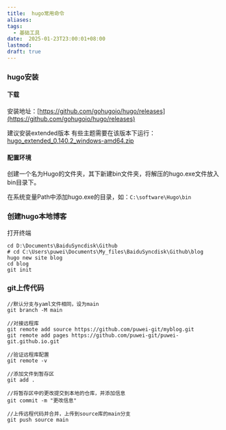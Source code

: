 ```yaml
---
title:  hugo常用命令
aliases: 
tags:
  - 基础工具
date:  2025-01-23T23:00:01+08:00
lastmod: 
draft: true
---
```


### hugo安装
#### 下载
安装地址：[https://github.com/gohugoio/hugo/releases](https://github.com/gohugoio/hugo/releases)

建议安装extended版本 有些主题需要在该版本下运行：[hugo_extended_0.140.2_windows-amd64.zip](https://github.com/gohugoio/hugo/releases/download/v0.140.2/hugo_extended_0.140.2_windows-amd64.zip)

#### 配置环境
创建一个名为Hugo的文件夹，其下新建bin文件夹，将解压的hugo.exe文件放入bin目录下。

在系统变量Path中添加hugo.exe的目录，如：`C:\software\Hugo\bin`

### 创建hugo本地博客
打开终端
```
cd D:\Documents\BaiduSyncdisk\Github
# cd C:\Users\puwei\Documents\My_files\BaiduSyncdisk\Github\blog 
hugo new site blog
cd blog
git init
```



### git上传代码
```
//默认分支与yaml文件相同，设为main
git branch -M main

//对接远程库
git remote add source https://github.com/puwei-git/myblog.git
git remote add pages https://github.com/puwei-git/puwei-git.github.io.git

//验证远程库配置
git remote -v

//添加文件到暂存区
git add .

//将暂存区中的更改提交到本地的仓库，并添加信息
git commit -m "更改信息"

//上传远程代码并合并，上传到source库的main分支
git push source main
```